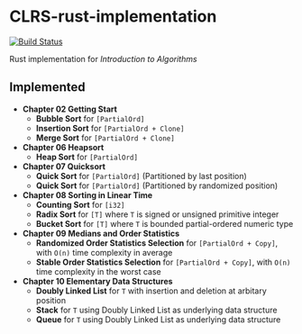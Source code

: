 # CLRS-rust-implementation
[![Build Status](https://travis-ci.com/hsfzxjy/CLRS-rust-implementation.svg?branch=master)](https://travis-ci.com/hsfzxjy/CLRS-rust-implementation)

Rust implementation for <em>Introduction to Algorithms</em>

## Implemented

 + **Chapter 02 Getting Start**
   + **Bubble Sort** for `[PartialOrd]`
   + **Insertion Sort** for `[PartialOrd + Clone]`
   + **Merge Sort** for `[PartialOrd + Clone]`
 + **Chapter 06 Heapsort**
   + **Heap Sort** for `[PartialOrd]`
 + **Chapter 07 Quicksort**
   + **Quick Sort** for `[PartialOrd]` (Partitioned by last position)
   + **Quick Sort** for `[PartialOrd]` (Partitioned by randomized position)
 + **Chapter 08 Sorting in Linear Time**
   + **Counting Sort** for `[i32]`
   + **Radix Sort** for `[T]` where `T` is signed or unsigned primitive integer
   + **Bucket Sort** for `[T]` where `T` is bounded partial-ordered numeric type
 + **Chapter 09 Medians and Order Statistics**
   + **Randomized Order Statistics Selection** for `[PartialOrd + Copy]`, with `O(n)` time complexity in average
   + **Stable Order Statistics Selection** for `[PartialOrd + Copy]`, with `O(n)` time complexity in the worst case 
 + **Chapter 10 Elementary Data Structures**
   + **Doubly Linked List** for `T` with insertion and deletion at arbitary position
   + **Stack** for `T` using Doubly Linked List as underlying data structure
   + **Queue** for `T` using Doubly Linked List as underlying data structure